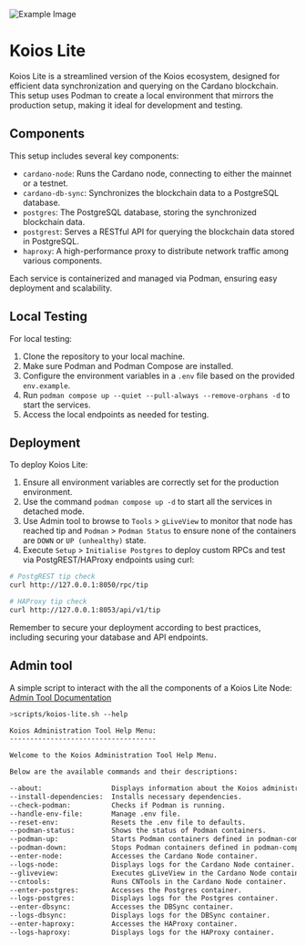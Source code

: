![Example Image](images/Koios.png)
# Koios Lite

Koios Lite is a streamlined version of the Koios ecosystem, designed for efficient data synchronization and querying on the Cardano blockchain. This setup uses Podman to create a local environment that mirrors the production setup, making it ideal for development and testing.

## Components

This setup includes several key components:

- `cardano-node`: Runs the Cardano node, connecting to either the mainnet or a testnet.
- `cardano-db-sync`: Synchronizes the blockchain data to a PostgreSQL database.
- `postgres`: The PostgreSQL database, storing the synchronized blockchain data.
- `postgrest`: Serves a RESTful API for querying the blockchain data stored in PostgreSQL.
- `haproxy`: A high-performance proxy to distribute network traffic among various components.

Each service is containerized and managed via Podman, ensuring easy deployment and scalability.

## Local Testing

For local testing:

1. Clone the repository to your local machine.
2. Make sure Podman and Podman Compose are installed.
3. Configure the environment variables in a `.env` file based on the provided `env.example`.
4. Run `podman compose up --quiet --pull-always --remove-orphans -d` to start the services.
5. Access the local endpoints as needed for testing.

## Deployment

To deploy Koios Lite:

1. Ensure all environment variables are correctly set for the production environment.
2. Use the command `podman compose up -d` to start all the services in detached mode.
3. Use Admin tool to browse to `Tools` > `gLiveView` to monitor that node has reached tip and `Podman` > `Podman Status` to ensure none of the containers are `DOWN` or `UP (unhealthy)` state.
4. Execute `Setup` > `Initialise Postgres` to deploy custom RPCs and test via PostgREST/HAProxy endpoints using curl:
```bash
# PostgREST tip check
curl http://127.0.0.1:8050/rpc/tip

# HAProxy tip check
curl http://127.0.0.1:8053/api/v1/tip
```

Remember to secure your deployment according to best practices, including securing your database and API endpoints.


## Admin tool
A simple script to interact with the all the components of a Koios Lite Node:
[Admin Tool Documentation](AdminTool.md)

```bash
>scripts/koios-lite.sh --help

Koios Administration Tool Help Menu:
------------------------------------

Welcome to the Koios Administration Tool Help Menu.

Below are the available commands and their descriptions:

--about: 			     Displays information about the Koios administration tool.
--install-dependencies:  Installs necessary dependencies.
--check-podman: 		 Checks if Podman is running.
--handle-env-file: 		 Manage .env file.
--reset-env: 			 Resets the .env file to defaults.
--podman-status: 		 Shows the status of Podman containers.
--podman-up: 			 Starts Podman containers defined in podman-compose.yml.
--podman-down: 			 Stops Podman containers defined in podman-compose.yml.
--enter-node: 			 Accesses the Cardano Node container.
--logs-node: 			 Displays logs for the Cardano Node container.
--gliveview: 			 Executes gLiveView in the Cardano Node container.
--cntools: 			     Runs CNTools in the Cardano Node container.
--enter-postgres: 		 Accesses the Postgres container.
--logs-postgres: 		 Displays logs for the Postgres container.
--enter-dbsync: 		 Accesses the DBSync container.
--logs-dbsync: 			 Displays logs for the DBSync container.
--enter-haproxy: 		 Accesses the HAProxy container.
--logs-haproxy: 		 Displays logs for the HAProxy container.
```
